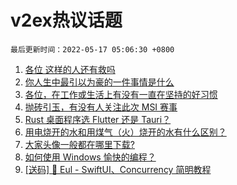 # v2ex热议话题

`最后更新时间：2022-05-17 05:06:30 +0800`

1. [各位 这样的人还有救吗](https://www.v2ex.com/t/853076)
1. [你人生中最引以为豪的一件事情是什么](https://www.v2ex.com/t/853130)
1. [各位，在工作或生活上有没有一直在坚持的好习惯](https://www.v2ex.com/t/853078)
1. [抛砖引玉，有没有人关注此次 MSI 赛事](https://www.v2ex.com/t/853071)
1. [Rust 桌面程序选 Flutter 还是 Tauri？](https://www.v2ex.com/t/853174)
1. [用电烧开的水和用煤气（火）烧开的水有什么区别？](https://www.v2ex.com/t/853079)
1. [大家头像一般都在哪里下载?](https://www.v2ex.com/t/853148)
1. [如何使用 Windows 愉快的编程？](https://www.v2ex.com/t/853292)
1. [[送码] 🎉 Eul - SwiftUI、Concurrency 简明教程](https://www.v2ex.com/t/853068)


